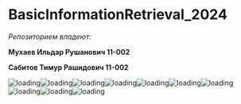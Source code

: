 # BasicInformationRetrieval_2024
 
*Репозиторием владеют:*

**Мухаев Ильдар Рушанович 11-002**

**Сабитов Тимур Рашидович 11-002**

![loading](https://github.com/stayyoungugly/BasicInformationRetrieval_2024/assets/70694385/af6b8bec-250f-42fb-b596-f020448e502a)![loading](https://github.com/stayyoungugly/BasicInformationRetrieval_2024/assets/70694385/af6b8bec-250f-42fb-b596-f020448e502a)![loading](https://github.com/stayyoungugly/BasicInformationRetrieval_2024/assets/70694385/af6b8bec-250f-42fb-b596-f020448e502a)![loading](https://github.com/stayyoungugly/BasicInformationRetrieval_2024/assets/70694385/af6b8bec-250f-42fb-b596-f020448e502a)![loading](https://github.com/stayyoungugly/BasicInformationRetrieval_2024/assets/70694385/af6b8bec-250f-42fb-b596-f020448e502a)![loading](https://github.com/stayyoungugly/BasicInformationRetrieval_2024/assets/70694385/af6b8bec-250f-42fb-b596-f020448e502a)![loading](https://github.com/stayyoungugly/BasicInformationRetrieval_2024/assets/70694385/af6b8bec-250f-42fb-b596-f020448e502a)![loading](https://github.com/stayyoungugly/BasicInformationRetrieval_2024/assets/70694385/af6b8bec-250f-42fb-b596-f020448e502a)![loading](https://github.com/stayyoungugly/BasicInformationRetrieval_2024/assets/70694385/af6b8bec-250f-42fb-b596-f020448e502a)![loading](https://github.com/stayyoungugly/BasicInformationRetrieval_2024/assets/70694385/af6b8bec-250f-42fb-b596-f020448e502a)
